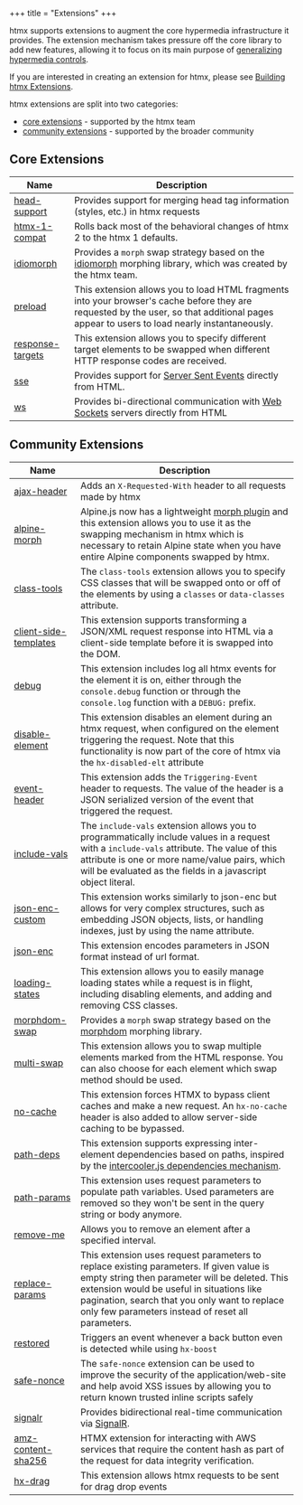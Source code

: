 +++
title = "Extensions"
+++

htmx supports extensions to augment the core hypermedia infrastructure it provides.  The extension mechanism takes
pressure off the core library to add new features, allowing it to focus on its main purpose of 
[generalizing hypermedia controls](https://dl.acm.org/doi/10.1145/3648188.3675127).

If you are interested in creating an extension for htmx, please see [Building htmx Extensions](/extensions/building).

htmx extensions are split into two categories:

* [core extensions](#core-extensions) - supported by the htmx team
* [community extensions](#community-extensions) - supported by the broader community

## Core Extensions

| Name                                             | Description                                                                                                                                                                                |
|--------------------------------------------------|--------------------------------------------------------------------------------------------------------------------------------------------------------------------------------------------|
| [head-support](/extensions/head-support)         | Provides support for merging head tag information (styles, etc.) in htmx requests                                                                                                          |
| [htmx-1-compat](/extensions/htmx-1-compat)       | Rolls back most of the behavioral changes of htmx 2 to the htmx 1 defaults.                                                                                                                |
| [idiomorph](/extensions/idiomorph)               | Provides a `morph` swap strategy based on the [idiomorph](https://github.com/bigskysoftware/idiomorph/) morphing library, which was created by the htmx team.                              |
| [preload](/extensions/preload)                   | This extension allows you to load HTML fragments into your browser's cache before they are requested by the user, so that additional pages appear to users to load nearly instantaneously. |
| [response-targets](/extensions/response-targets) | This extension allows you to specify different target elements to be swapped when different HTTP response codes are received.                                                              |
| [sse](/extensions/sse)                           | Provides support for [Server Sent Events](https://developer.mozilla.org/en-US/docs/Web/API/Server-sent_events/Using_server-sent_events) directly from HTML.                                |
| [ws](/extensions/ws)                             | Provides bi-directional communication with [Web Sockets](https://developer.mozilla.org/en-US/docs/Web/API/WebSockets_API/Writing_WebSocket_client_applications) servers directly from HTML |

## Community Extensions

| Name                                                                                                                     | Description                                                                                                                                                                                                                                                                                   |
|--------------------------------------------------------------------------------------------------------------------------|-----------------------------------------------------------------------------------------------------------------------------------------------------------------------------------------------------------------------------------------------------------------------------------------------|
| [ajax-header](https://github.com/bigskysoftware/htmx-extensions/blob/main/src/ajax-header/README.md)                     | Adds an `X-Requested-With` header to all requests made by htmx                                                                                                                                                                                                                                |
| [alpine-morph](https://github.com/bigskysoftware/htmx-extensions/blob/main/src/alpine-morph/README.md)                   | Alpine.js now has a lightweight [morph plugin](https://alpinejs.dev/plugins/morph) and this extension allows you to use it as the swapping mechanism in htmx which is necessary to retain Alpine state when you have entire Alpine components swapped by htmx.                                |
| [class-tools](https://github.com/bigskysoftware/htmx-extensions/blob/main/src/class-tools/README.md)                     | The `class-tools` extension allows you to specify CSS classes that will be swapped onto or off of the elements by using a `classes` or `data-classes` attribute.                                                                                                                              |
| [client-side-templates](https://github.com/bigskysoftware/htmx-extensions/blob/main/src/client-side-templates/README.md) | This extension supports transforming a JSON/XML request response into HTML via a client-side template before it is swapped into the DOM.                                                                                                                                                      |
| [debug](https://github.com/bigskysoftware/htmx-extensions/blob/main/src/debug/README.md)                                 | This extension includes log all htmx events for the element it is on, either through the `console.debug` function or through the `console.log` function with a `DEBUG:` prefix.                                                                                                               |
| [disable-element](https://github.com/bigskysoftware/htmx-extensions/blob/main/src/disable-element/README.md)             | This extension disables an element during an htmx request, when configured on the element triggering the request. Note that this functionality is now part of the core of htmx via the `hx-disabled-elt` attribute                                                                            |
| [event-header](https://github.com/bigskysoftware/htmx-extensions/blob/main/src/event-header/README.md)                   | This extension adds the `Triggering-Event` header to requests. The value of the header is a JSON serialized version of the event that triggered the request.                                                                                                                                  |
| [include-vals](https://github.com/bigskysoftware/htmx-extensions/blob/main/src/include-vals/README.md)                   | The `include-vals` extension allows you to programmatically include values in a request with a `include-vals` attribute. The value of this attribute is one or more name/value pairs, which will be evaluated as the fields in a javascript object literal.                                   |
| [json-enc-custom](https://github.com/Emtyloc/json-enc-custom/blob/main/README.md)                                        | This extension works similarly to json-enc but allows for very complex structures, such as embedding JSON objects, lists, or handling indexes, just by using the name attribute.                                                                                                              |
| [json-enc](https://github.com/bigskysoftware/htmx-extensions/blob/main/src/json-enc/README.md)                           | This extension encodes parameters in JSON format instead of url format.                                                                                                                                                                                                                       |
| [loading-states](https://github.com/bigskysoftware/htmx-extensions/blob/main/src/loading-states/README.md)               | This extension allows you to easily manage loading states while a request is in flight, including disabling elements, and adding and removing CSS classes.                                                                                                                                    |
| [morphdom-swap](https://github.com/bigskysoftware/htmx-extensions/blob/main/src/morphdom-swap/README.md)                 | Provides a `morph` swap strategy based on the [morphdom](https://github.com/patrick-steele-idem/morphdom/) morphing library.                                                                                                                                                                  |
| [multi-swap](https://github.com/bigskysoftware/htmx-extensions/blob/main/src/multi-swap/README.md)                       | This extension allows you to swap multiple elements marked from the HTML response. You can also choose for each element which swap method should be used.                                                                                                                                     |
| [no-cache](https://github.com/craigharman/htmx-ext-no-cache/blob/master/README.md)                                       | This extension forces HTMX to bypass client caches and make a new request. An `hx-no-cache` header is also added to allow server-side caching to be bypassed.                                                                                                                                 |
| [path-deps](https://github.com/bigskysoftware/htmx-extensions/blob/main/src/path-deps/README.md)                         | This extension supports expressing inter-element dependencies based on paths, inspired by the [intercooler.js dependencies mechanism](http://intercoolerjs.org/docs.html#dependencies).                                                                                                       |
| [path-params](https://github.com/bigskysoftware/htmx-extensions/blob/main/src/path-params/README.md)                     | This extension uses request parameters to populate path variables. Used parameters are removed so they won't be sent in the query string or body anymore.                                                                                                                                     |
| [remove-me](https://github.com/bigskysoftware/htmx-extensions/blob/main/src/remove-me/README.md)                         | Allows you to remove an element after a specified interval.                                                                                                                                                                                                                                   |
| [replace-params](https://github.com/fanelfaa/htmx-ext-replace-params/blob/main/README.md)                                | This extension uses request parameters to replace existing parameters. If given value is empty string then parameter will be deleted. This extension would be useful in situations like pagination, search that you only want to replace only few parameters instead of reset all parameters. |
| [restored](https://github.com/bigskysoftware/htmx-extensions/blob/main/src/restored/README.md)                           | Triggers an event whenever a back button even is detected while using `hx-boost`                                                                                                                                                                                                              |
| [safe-nonce](https://github.com/MichaelWest22/htmx-extensions/blob/main/src/safe-nonce/README.md)                        | The `safe-nonce` extension can be used to improve the security of the application/web-site and help avoid XSS issues by allowing you to return known trusted inline scripts safely                                                                                                            |
| [signalr](https://github.com/Renerick/htmx-signalr/blob/master/README.md)                                                | Provides bidirectional real-time communication via [SignalR](https://github.com/dotnet/AspNetCore/tree/main/src/SignalR).                                                                                                                                                                     |
| [amz-content-sha256](https://github.com/felipegenef/amz-content-sha256/blob/main/README.md)                              | HTMX extension for interacting with AWS services that require the content hash as part of the request for data integrity verification.                                                                                                                                                        |
| [hx-drag](https://github.com/AjaniBilby/htmx-drag-examples/blob/main/readme.md)                                          | This extension allows htmx requests to be sent for drag drop events                                                                                                                                                                                                                        |